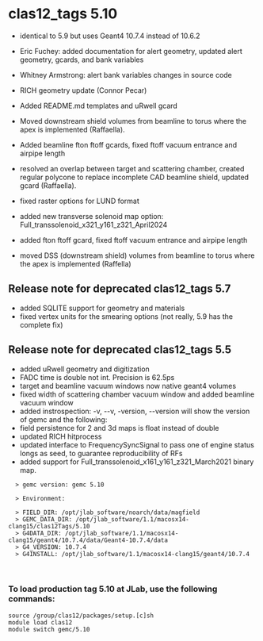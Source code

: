 # clas12_tags 5.10

- identical to 5.9 but uses Geant4 10.7.4 instead of 10.6.2

- Eric Fuchey: added documentation for alert geometry, updated alert geometry, gcards, and bank variables
- Whitney Armstrong: alert bank variables changes in source code
- RICH geometry update (Connor Pecar)
- Added README.md templates and uRwell gcard
- Moved downstream shield volumes from beamline to torus where the apex is implemented (Raffaella).
- Added beamline fton ftoff gcards, fixed ftoff vacuum entrance and airpipe length
- resolved an overlap between target and scattering chamber, created regular polycone to replace incomplete CAD beamline shield, updated gcard (Raffaella).
- fixed raster options for LUND format
- added new transverse solenoid map option: Full_transsolenoid_x321_y161_z321_April2024
- added fton ftoff gcard, fixed ftoff vacuum entrance and airpipe length
- moved DSS (downstream shield) volumes from beamline to torus where the apex is implemented (Raffella)

## Release note for deprecated  clas12_tags 5.7

- added SQLITE support for geometry and materials
- fixed vertex units for the smearing options (not really, 5.9 has the complete fix)

## Release note for deprecated clas12_tags 5.5

- added uRwell geometry and digitization 
- FADC time is double not int. Precision is 62.5ps
- target and beamline vacuum windows now native geant4 volumes
- fixed width of scattering chamber vacuum window and added beamline vacuum window
- added instrospection: -v, --v, -version, --version will show the version of gemc and the following:
- field persistence for 2 and 3d maps is float instead of double
- updated RICH hitprocess
- updated interface to FrequencySyncSignal to pass one of engine status longs as seed, to guarantee reproducibility of RFs
- added support for Full_transsolenoid_x161_y161_z321_March2021 binary map.


```  
  > gemc version: gemc 5.10

  > Environment:

  > FIELD_DIR: /opt/jlab_software/noarch/data/magfield
  > GEMC_DATA_DIR: /opt/jlab_software/1.1/macosx14-clang15/clas12Tags/5.10
  > G4DATA_DIR: /opt/jlab_software/1.1/macosx14-clang15/geant4/10.7.4/data/Geant4-10.7.4/data
  > G4_VERSION: 10.7.4
  > G4INSTALL: /opt/jlab_software/1.1/macosx14-clang15/geant4/10.7.4

```

<br>

### To load production tag 5.10 at JLab, use the following commands:

```
source /group/clas12/packages/setup.[c]sh
module load clas12
module switch gemc/5.10
```



<br>
   